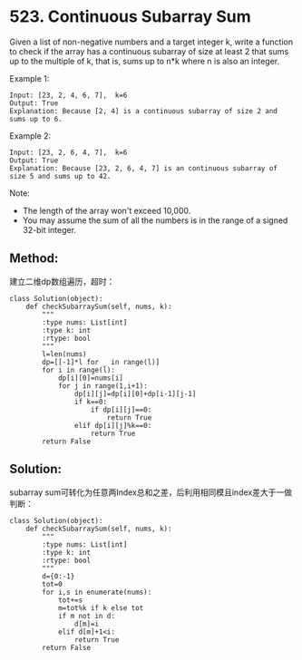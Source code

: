 # 523. Continuous Subarray Sum

Given a list of non-negative numbers and a target integer k, write a function to check if the array has a continuous subarray of size at least 2 that sums up to the multiple of k, that is, sums up to n*k where n is also an integer.

Example 1:

    Input: [23, 2, 4, 6, 7],  k=6
    Output: True
    Explanation: Because [2, 4] is a continuous subarray of size 2 and sums up to 6.

Example 2:

    Input: [23, 2, 6, 4, 7],  k=6
    Output: True
    Explanation: Because [23, 2, 6, 4, 7] is an continuous subarray of size 5 and sums up to 42.

Note:

- The length of the array won't exceed 10,000.
- You may assume the sum of all the numbers is in the range of a signed 32-bit integer.

## Method:
建立二维dp数组遍历，超时：

    class Solution(object):
        def checkSubarraySum(self, nums, k):
            """
            :type nums: List[int]
            :type k: int
            :rtype: bool
            """
            l=len(nums)
            dp=[[-1]*l for _ in range(l)]
            for i in range(l):
                dp[i][0]=nums[i]
                for j in range(1,i+1):
                    dp[i][j]=dp[i][0]+dp[i-1][j-1]
                    if k==0:
                        if dp[i][j]==0:
                            return True
                    elif dp[i][j]%k==0:
                        return True
            return False
            
## Solution:
subarray sum可转化为任意两Index总和之差，后利用相同模且index差大于一做判断：

    class Solution(object):
        def checkSubarraySum(self, nums, k):
            """
            :type nums: List[int]
            :type k: int
            :rtype: bool
            """
            d={0:-1}
            tot=0
            for i,s in enumerate(nums):
                tot+=s
                m=tot%k if k else tot
                if m not in d:
                    d[m]=i
                elif d[m]+1<i:
                    return True
            return False